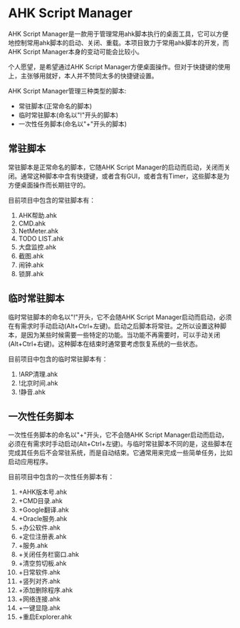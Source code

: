 # AHK Script Manager #
AHK Script Manager是一款用于管理常用ahk脚本执行的桌面工具，它可以方便地控制常用ahk脚本的启动、关闭、重载。本项目致力于常用ahk脚本的开发，而AHK Script Manager本身的变动可能会比较小。

个人愿望，是希望通过AHK Script Manager方便桌面操作。但对于快捷键的使用上，主张够用就好，本人并不赞同太多的快捷键设置。

AHK Script Manager管理三种类型的脚本:
  * 常驻脚本(正常命名的脚本)
  * 临时常驻脚本(命名以"!"开头的脚本)
  * 一次性任务脚本(命名以"+"开头的脚本)

## 常驻脚本 ##
常驻脚本是正常命名的脚本，它随AHK Script Manager的启动而启动，关闭而关闭。通常这种脚本中含有快捷键，或者含有GUI，或者含有Timer，这些脚本是为方便桌面操作而长期驻守的。

目前项目中包含的常驻脚本有：
  1. AHK帮助.ahk
  1. CMD.ahk
  1. NetMeter.ahk
  1. TODO LIST.ahk
  1. 大盘监控.ahk
  1. 截图.ahk
  1. 闹钟.ahk
  1. 锁屏.ahk

## 临时常驻脚本 ##
临时常驻脚本的命名以"!"开头，它不会随AHK Script Manager启动而启动，必须在有需求时手动启动(Alt+Ctrl+左键)。启动之后脚本将常驻。之所以设置这种脚本，是因为某些时候需要一些特定的功能。当功能不再需要时，可以手动关闭(Alt+Ctrl+右键)。这种脚本在结束时通常要考虑恢复系统的一些状态。

目前项目中包含的临时常驻脚本有：
  1. !ARP清理.ahk
  1. !北京时间.ahk
  1. !静音.ahk

## 一次性任务脚本 ##
一次性任务脚本的命名以"+"开头，它不会随AHK Script Manager启动而启动，必须在有需求时手动启动(Alt+Ctrl+左键)。与临时常驻脚本不同的是，这些脚本在完成其任务后不会常驻系统，而是自动结束。它通常用来完成一些简单任务，比如启动应用程序。

目前项目中包含的一次性任务脚本有：
  1. +AHK版本号.ahk
  1. +CMD目录.ahk
  1. +Google翻译.ahk
  1. +Oracle服务.ahk
  1. +办公软件.ahk
  1. +定位注册表.ahk
  1. +服务.ahk
  1. +关闭任务栏窗口.ahk
  1. +清空剪切板.ahk
  1. +日常软件.ahk
  1. +竖列对齐.ahk
  1. +添加删除程序.ahk
  1. +网络连接.ahk
  1. +一键显隐.ahk
  1. +重启Explorer.ahk